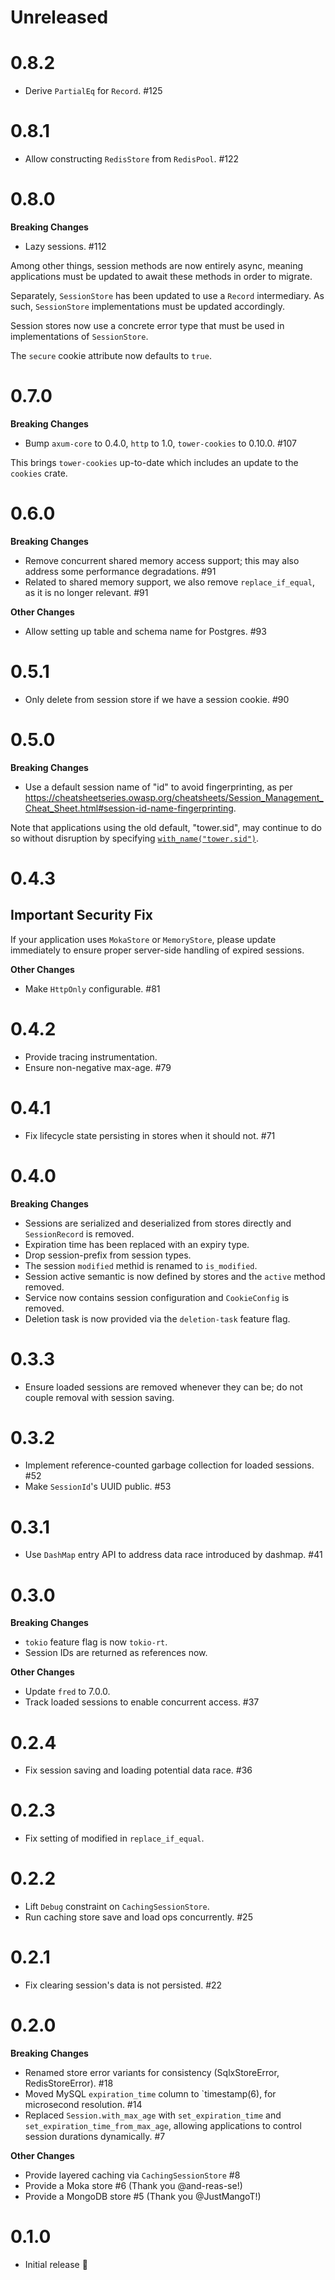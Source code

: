 # Unreleased

# 0.8.2

- Derive `PartialEq` for `Record`. #125

# 0.8.1

- Allow constructing `RedisStore` from `RedisPool`. #122

# 0.8.0

**Breaking Changes**

- Lazy sessions. #112

Among other things, session methods are now entirely async, meaning applications must be updated to await these methods in order to migrate.

Separately, `SessionStore` has been updated to use a `Record` intermediary. As such, `SessionStore` implementations must be updated accordingly.

Session stores now use a concrete error type that must be used in implementations of `SessionStore`.

The `secure` cookie attribute now defaults to `true`.

# 0.7.0

**Breaking Changes**

- Bump `axum-core` to 0.4.0, `http` to 1.0, `tower-cookies` to 0.10.0. #107

This brings `tower-cookies` up-to-date which includes an update to the `cookies` crate.

# 0.6.0

**Breaking Changes**

- Remove concurrent shared memory access support; this may also address some performance degradations. #91
- Related to shared memory support, we also remove `replace_if_equal`, as it is no longer relevant. #91

**Other Changes**

- Allow setting up table and schema name for Postgres. #93

# 0.5.1

- Only delete from session store if we have a session cookie. #90

# 0.5.0

**Breaking Changes**

- Use a default session name of "id" to avoid fingerprinting, as per https://cheatsheetseries.owasp.org/cheatsheets/Session_Management_Cheat_Sheet.html#session-id-name-fingerprinting.

Note that applications using the old default, "tower.sid", may continue to do so without disruption by specifying [`with_name("tower.sid")`](https://docs.rs/tower-sessions/latest/tower_sessions/service/struct.SessionManagerLayer.html#method.with_name).

# 0.4.3

## **Important Security Fix**

If your application uses `MokaStore` or `MemoryStore`, please update immediately to ensure proper server-side handling of expired sessions.

**Other Changes**

- Make `HttpOnly` configurable. #81

# 0.4.2

- Provide tracing instrumentation.
- Ensure non-negative max-age. #79

# 0.4.1

- Fix lifecycle state persisting in stores when it should not. #71

# 0.4.0

**Breaking Changes**

- Sessions are serialized and deserialized from stores directly and `SessionRecord` is removed.
- Expiration time has been replaced with an expiry type.
- Drop session-prefix from session types.
- The session `modified` methid is renamed to `is_modified`.
- Session active semantic is now defined by stores and the `active` method removed.
- Service now contains session configuration and `CookieConfig` is removed.
- Deletion task is now provided via the `deletion-task` feature flag.

# 0.3.3

- Ensure loaded sessions are removed whenever they can be; do not couple removal with session saving.

# 0.3.2

- Implement reference-counted garbage collection for loaded sessions. #52
- Make `SessionId`'s UUID public. #53

# 0.3.1

- Use `DashMap` entry API to address data race introduced by dashmap. #41

# 0.3.0

**Breaking Changes**

- `tokio` feature flag is now `tokio-rt`.
- Session IDs are returned as references now.

**Other Changes**

- Update `fred` to 7.0.0.
- Track loaded sessions to enable concurrent access. #37

# 0.2.4

- Fix session saving and loading potential data race. #36

# 0.2.3

- Fix setting of modified in `replace_if_equal`.

# 0.2.2

- Lift `Debug` constraint on `CachingSessionStore`.
- Run caching store save and load ops concurrently. #25

# 0.2.1

- Fix clearing session's data is not persisted. #22

# 0.2.0

**Breaking Changes**

- Renamed store error variants for consistency (SqlxStoreError, RedisStoreError). #18
- Moved MySQL `expiration_time` column to `timestamp(6), for microsecond resolution. #14
- Replaced `Session.with_max_age` with `set_expiration_time` and `set_expiration_time_from_max_age`, allowing applications to control session durations dynamically. #7

**Other Changes**

- Provide layered caching via `CachingSessionStore` #8
- Provide a Moka store #6 (Thank you @and-reas-se!)
- Provide a MongoDB store #5 (Thank you @JustMangoT!)

# 0.1.0

- Initial release :tada:
